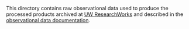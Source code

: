 This directory contains raw observational data used to produce the processed products archived at [UW ResearchWorks](http://hdl.handle.net/1773/47135) and described in the [observational data documentation](https://github.com/lauracrews/meltwaterAdvection/blob/main/docs/dataDocumentation.md).

